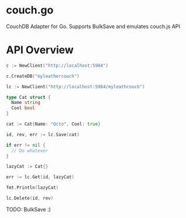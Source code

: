 couch.go
========

CouchDB Adapter for Go. Supports BulkSave and emulates couch.js API

API Overview
============

```go
c := NewClient("http://localhost:5984")

c.CreateDB("myleathercouch")

lc := NewClient("http://localhost:5984/myleathcouch")

type Cat struct {
  Name string
  Cool bool
}

cat := Cat{Name: "Octo", Cool: true}

id, rev, err := lc.Save(cat)

if err != nil {
  // Do whatever
}

lazyCat := Cat{}

err := lc.Get(id, lazyCat)

fmt.Println(lazyCat)

lc.Delete(id, rev)
````

TODO: BulkSave :)
